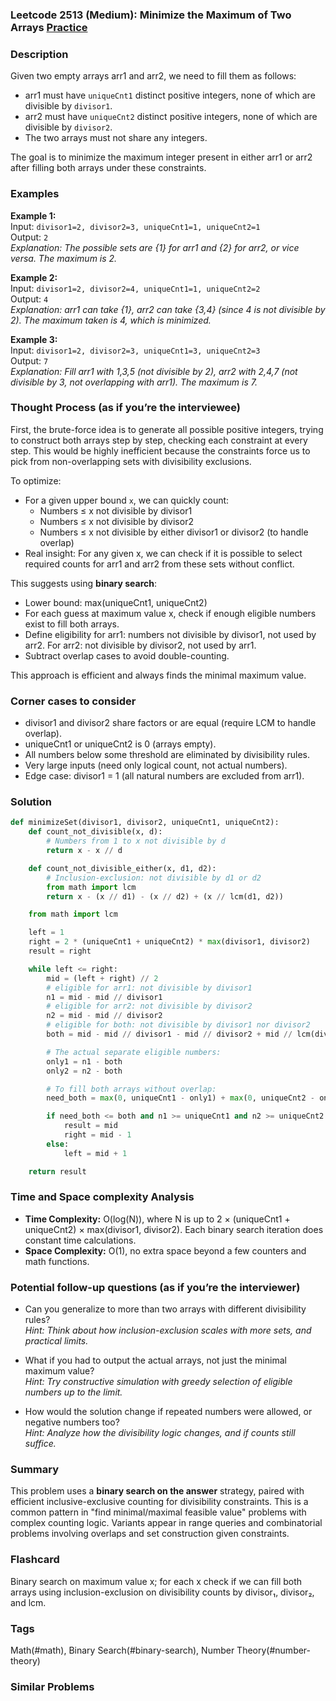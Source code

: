 ### Leetcode 2513 (Medium): Minimize the Maximum of Two Arrays [Practice](https://leetcode.com/problems/minimize-the-maximum-of-two-arrays)

### Description  
Given two empty arrays arr1 and arr2, we need to fill them as follows:
- arr1 must have `uniqueCnt1` distinct positive integers, none of which are divisible by `divisor1`.
- arr2 must have `uniqueCnt2` distinct positive integers, none of which are divisible by `divisor2`.
- The two arrays must not share any integers.

The goal is to minimize the maximum integer present in either arr1 or arr2 after filling both arrays under these constraints.

### Examples  

**Example 1:**  
Input: `divisor1=2, divisor2=3, uniqueCnt1=1, uniqueCnt2=1`  
Output: `2`  
*Explanation: The possible sets are {1} for arr1 and {2} for arr2, or vice versa. The maximum is 2.*

**Example 2:**  
Input: `divisor1=2, divisor2=4, uniqueCnt1=1, uniqueCnt2=2`  
Output: `4`  
*Explanation: arr1 can take {1}, arr2 can take {3,4} (since 4 is not divisible by 2). The maximum taken is 4, which is minimized.*

**Example 3:**  
Input: `divisor1=2, divisor2=3, uniqueCnt1=3, uniqueCnt2=3`  
Output: `7`  
*Explanation: Fill arr1 with 1,3,5 (not divisible by 2), arr2 with 2,4,7 (not divisible by 3, not overlapping with arr1). The maximum is 7.*

### Thought Process (as if you’re the interviewee)  
First, the brute-force idea is to generate all possible positive integers, trying to construct both arrays step by step, checking each constraint at every step. This would be highly inefficient because the constraints force us to pick from non-overlapping sets with divisibility exclusions.

To optimize:
- For a given upper bound `x`, we can quickly count:
  - Numbers ≤ x not divisible by divisor1
  - Numbers ≤ x not divisible by divisor2
  - Numbers ≤ x not divisible by either divisor1 or divisor2 (to handle overlap)
- Real insight: For any given x, we can check if it is possible to select required counts for arr1 and arr2 from these sets without conflict.

This suggests using **binary search**:
- Lower bound: max(uniqueCnt1, uniqueCnt2)
- For each guess at maximum value x, check if enough eligible numbers exist to fill both arrays.
- Define eligibility for arr1: numbers not divisible by divisor1, not used by arr2. For arr2: not divisible by divisor2, not used by arr1. 
- Subtract overlap cases to avoid double-counting.

This approach is efficient and always finds the minimal maximum value.

### Corner cases to consider  
- divisor1 and divisor2 share factors or are equal (require LCM to handle overlap).
- uniqueCnt1 or uniqueCnt2 is 0 (arrays empty).
- All numbers below some threshold are eliminated by divisibility rules.
- Very large inputs (need only logical count, not actual numbers).
- Edge case: divisor1 = 1 (all natural numbers are excluded from arr1).

### Solution

```python
def minimizeSet(divisor1, divisor2, uniqueCnt1, uniqueCnt2):
    def count_not_divisible(x, d):
        # Numbers from 1 to x not divisible by d
        return x - x // d

    def count_not_divisible_either(x, d1, d2):
        # Inclusion-exclusion: not divisible by d1 or d2
        from math import lcm
        return x - (x // d1) - (x // d2) + (x // lcm(d1, d2))

    from math import lcm

    left = 1
    right = 2 * (uniqueCnt1 + uniqueCnt2) * max(divisor1, divisor2)
    result = right

    while left <= right:
        mid = (left + right) // 2
        # eligible for arr1: not divisible by divisor1
        n1 = mid - mid // divisor1
        # eligible for arr2: not divisible by divisor2
        n2 = mid - mid // divisor2
        # eligible for both: not divisible by divisor1 nor divisor2
        both = mid - mid // divisor1 - mid // divisor2 + mid // lcm(divisor1, divisor2)

        # The actual separate eligible numbers:
        only1 = n1 - both
        only2 = n2 - both

        # To fill both arrays without overlap:
        need_both = max(0, uniqueCnt1 - only1) + max(0, uniqueCnt2 - only2)

        if need_both <= both and n1 >= uniqueCnt1 and n2 >= uniqueCnt2:
            result = mid
            right = mid - 1
        else:
            left = mid + 1

    return result
```

### Time and Space complexity Analysis  

- **Time Complexity:** O(log(N)), where N is up to 2 × (uniqueCnt1 + uniqueCnt2) × max(divisor1, divisor2). Each binary search iteration does constant time calculations.
- **Space Complexity:** O(1), no extra space beyond a few counters and math functions.

### Potential follow-up questions (as if you’re the interviewer)  

- Can you generalize to more than two arrays with different divisibility rules?  
  *Hint: Think about how inclusion-exclusion scales with more sets, and practical limits.*

- What if you had to output the actual arrays, not just the minimal maximum value?  
  *Hint: Try constructive simulation with greedy selection of eligible numbers up to the limit.*

- How would the solution change if repeated numbers were allowed, or negative numbers too?  
  *Hint: Analyze how the divisibility logic changes, and if counts still suffice.*

### Summary
This problem uses a **binary search on the answer** strategy, paired with efficient inclusive-exclusive counting for divisibility constraints. This is a common pattern in "find minimal/maximal feasible value" problems with complex counting logic. Variants appear in range queries and combinatorial problems involving overlaps and set construction given constraints.


### Flashcard
Binary search on maximum value x; for each x check if we can fill both arrays using inclusion-exclusion on divisibility counts by divisor₁, divisor₂, and lcm.

### Tags
Math(#math), Binary Search(#binary-search), Number Theory(#number-theory)

### Similar Problems
